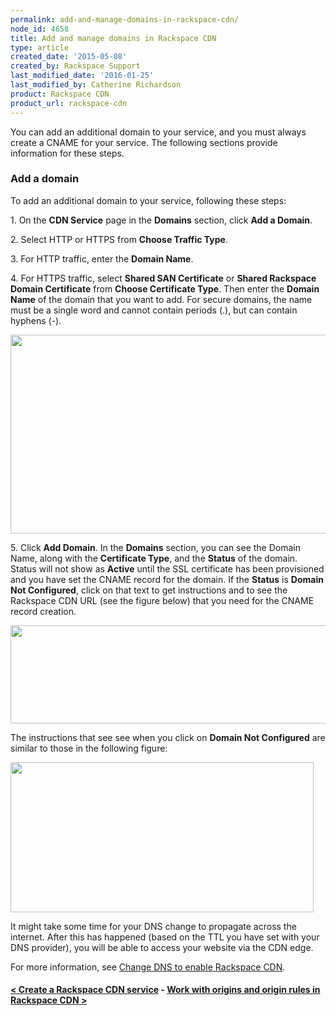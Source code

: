 ```yaml
---
permalink: add-and-manage-domains-in-rackspace-cdn/
node_id: 4658
title: Add and manage domains in Rackspace CDN
type: article
created_date: '2015-05-08'
created_by: Rackspace Support
last_modified_date: '2016-01-25'
last_modified_by: Catherine Richardson
product: Rackspace CDN
product_url: rackspace-cdn
---
```


You can add an additional domain to your service, and you must always
create a CNAME for your service. The following sections provide
information for these steps.

### Add a domain

To add an additional domain to your service, following these steps:

1\. On the **CDN Service** page in the **Domains** section, click **Add a
Domain**.

2\. Select HTTP or HTTPS from **Choose Traffic Type**.

3\. For HTTP traffic, enter the **Domain Name**.

4\. For HTTPS traffic, select **Shared SAN Certificate** or **Shared
Rackspace Domain Certificate** from **Choose Certificate Type**. Then
enter the **Domain Name** of the domain that you want to add. For secure
domains, the name must be a single word and cannot contain periods (.),
but can contain hyphens (-).

<img src="{% asset_path rackspace-cdn/add-and-manage-domains-in-rackspace-cdn/Screen%20Shot%202015-12-16%20at%203.28.18%20PM.png %}" width="559" height="318" />

5\. Click **Add Domain**.  In the **Domains** section, you can see the
Domain Name, along with the **Certificate Type**, and the **Status** of
the domain. Status will not show as **Active** until the SSL certificate
has been provisioned and you have set the CNAME record for the domain.
If the **Status** is **Domain Not Configured**, click on that text to
get instructions and to see the Rackspace CDN URL (see the figure below)
that you need for the CNAME record creation.

<img src="{% asset_path rackspace-cdn/add-and-manage-domains-in-rackspace-cdn/Screen%20Shot%202015-12-16%20at%203.39.21%20PM.png %}" width="521" height="157" />

The instructions that see see when you click on **Domain Not
Configured** are similar to those in the following figure:

<img src="{% asset_path rackspace-cdn/add-and-manage-domains-in-rackspace-cdn/Screen%20Shot%202015-12-16%20at%203.57.27%20PM.png %}" width="485" height="240" />

It might take some time for your DNS change to propagate across the
internet. After this has happened (based on the TTL you have set with
your DNS provider), you will be able to access your website via the CDN
edge.

For more information, see [Change DNS to enable Rackspace
CDN](/how-to/change-dns-to-enable-rackspace-cdn).



#### [&lt; Create a Rackspace CDN service](/how-to/create-a-rackspace-cdn-service)    -    [Work with origins and origin rules in Rackspace CDN &gt;](/how-to/work-with-origins-and-origin-rules-in-rackspace-cdn)
